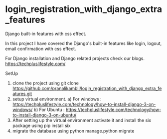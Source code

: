 # login_registration_with_django_extra_features 
Django built-in features with css effect.

In this project I have covered the Django's built-in features like login, logout, email confirmation with css effect.

For Django installation and Django related projects check our blogs.
https://techpluslifestyle.com/


SetUp

1) clone the project using git clone https://github.com/pranalikambli/login_registration_with_django_extra_features.git
2) setup virtual environment.
   a) For windows : https://techpluslifestyle.com/technology/how-to-install-django-3-on-windows/
   b) For Ubuntu : https://techpluslifestyle.com/technology/how-to-install-django-3-on-ubuntu/
3) After setting up the virtual environment activate it and install the six package using pip install six
4) migrate the database using python manage.python migrate



